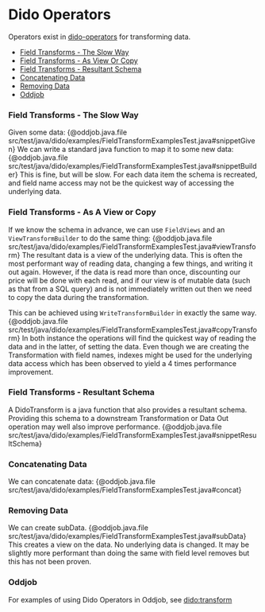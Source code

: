 Dido Operators
==============

Operators exist in [dido-operators](../dido-operators) for transforming 
data.

- [Field Transforms - The Slow Way](#field-transforms---the-slow-way)
- [Field Transforms - As View Or Copy](#field-transforms---as-a-view-or-copy)
- [Field Transforms - Resultant Schema](#field-transforms---resultant-schema)
- [Concatenating Data](#concatenating-data)
- [Removing Data](#removing-data)
- [Oddjob](#oddjob)

### Field Transforms - The Slow Way

Given some data:
{@oddjob.java.file src/test/java/dido/examples/FieldTransformExamplesTest.java#snippetGiven}
We can write a standard java function to map it to some new data:
{@oddjob.java.file src/test/java/dido/examples/FieldTransformExamplesTest.java#snippetBuilder}
This is fine, but will be slow. For each data item the schema is recreated,
and field name access may not be the quickest way of accessing the underlying
data. 

### Field Transforms - As A View or Copy

If we know the schema in advance, we can use `FieldViews` and an `ViewTransformBuilder` to do the same thing:
{@oddjob.java.file src/test/java/dido/examples/FieldTransformExamplesTest.java#viewTransform}
The resultant data is a view of the underlying data. This is often the most performant way of reading data, 
changing a few things, and writing it out again. However, if the data is read more than once, discounting our 
price will be done with each read, and if our view is of mutable data (such as that from a SQL query) and
is not immediately written out then we need to copy the data during the transformation.

This can be achieved using `WriteTransformBuilder` in exactly the same way.
{@oddjob.java.file src/test/java/dido/examples/FieldTransformExamplesTest.java#copyTransform}
In both instance the operations will find the quickest way of reading the data and in the latter,
of setting the data.
Even though we are creating the Transformation with field names, indexes might be
used for the underlying data access which has been observed to yield a 4 times performance improvement.

### Field Transforms - Resultant Schema

A DidoTransform is a java function that also provides a resultant schema. Providing 
this schema to a downstream Transformation or Data Out operation may well also 
improve performance.
{@oddjob.java.file src/test/java/dido/examples/FieldTransformExamplesTest.java#snippetResultSchema}

### Concatenating Data

We can concatenate data:
{@oddjob.java.file src/test/java/dido/examples/FieldTransformExamplesTest.java#concat}

### Removing Data

We can create subData. 
{@oddjob.java.file src/test/java/dido/examples/FieldTransformExamplesTest.java#subData}
This creates a view on the data. No underlying data is changed. It may be 
slightly more performant than doing the same with field level removes but
this has not been proven.

### Oddjob

For examples of using Dido Operators in Oddjob, see [dido:transform](reference/dido/operators/transform/TransformationFactory.md)
